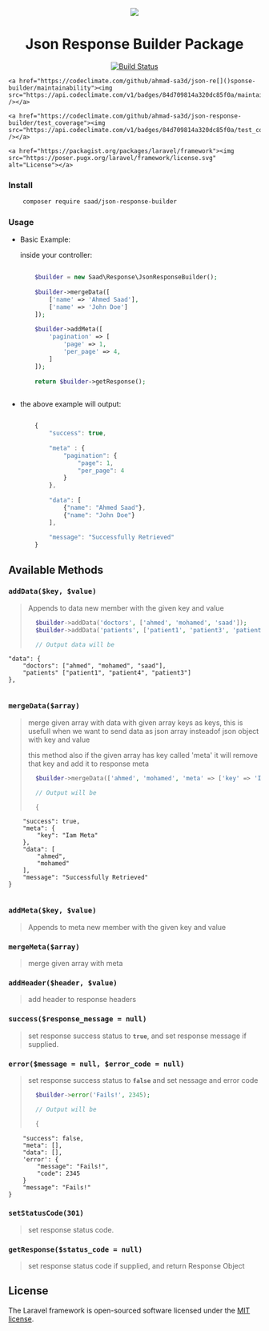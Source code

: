 <p align="center">
	<img src="https://laravel.com/assets/img/components/logo-laravel.svg">
	<h1 align="center">Json Response Builder Package</h1>
</p>

<p align="center">
	<a href="https://travis-ci.org/ahmad-sa3d/tajawal-backend"><img src="https://travis-ci.org/ahmad-sa3d/json-response-builder.svg?branch=master" alt="Build Status"></a>
	
	<a href="https://codeclimate.com/github/ahmad-sa3d/json-re[]()sponse-builder/maintainability"><img src="https://api.codeclimate.com/v1/badges/84d709814a320dc85f0a/maintainability" /></a>
	
	<a href="https://codeclimate.com/github/ahmad-sa3d/json-response-builder/test_coverage"><img src="https://api.codeclimate.com/v1/badges/84d709814a320dc85f0a/test_coverage" /></a>
	
	<a href="https://packagist.org/packages/laravel/framework"><img src="https://poser.pugx.org/laravel/framework/license.svg" alt="License"></a>
</p>


### Install
``` bash
	composer require saad/json-response-builder
```
	
### Usage

* Basic Example:
	
	inside your controller:

		
	``` php
		
		$builder = new Saad\Response\JsonResponseBuilder();
		
		$builder->mergeData([
			['name' => 'Ahmed Saad'],
			['name' => 'John Doe']
		]);
		
		$builder->addMeta([
			'pagination' => [
				'page' => 1,
				'per_page' => 4,
			]
		]);
		
		return $builder->getResponse();
		
	```



* the above example will output:

	``` javascript
	
		{
			"success": true,
			
			"meta" : {
				"pagination": {
					"page": 1,
					"per_page": 4
				}
			},
			
			"data": [
				{"name": "Ahmed Saad"},
				{"name": "John Doe"}
			],
			
			"message": "Successfully Retrieved"
		}

	```

	
## Available Methods

### `addData($key, $value)`
> 	Appends to data new member with the given key and value
> 
> ```php
> 	$builder->addData('doctors', ['ahmed', 'mohamed', 'saad']);
>	$builder->addData('patients', ['patient1', 'patient3', 'patient3']);
>
> 	// Output data will be 
> 
	"data": {
		"doctors": ["ahmed", "mohamed", "saad"],
		"patients" ["patient1", "patient4", "patient3"]
	},
> 
> 
> ```


### `mergeData($array)`
> 	merge given array with data with given array keys as keys, this is usefull when we want to send data as json array insteadof json object with key and value
> 
> this method also if the given array has key called 'meta' it will remove that key and add it to response meta
> 
> ```php
> 	$builder->mergeData(['ahmed', 'mohamed', 'meta' => ['key' => 'Iam Meta']]);
>
> 	// Output will be 
> 
> 	{
	 	"success": true,
	 	"meta": {
	 		"key": "Iam Meta"
	 	},	
		"data": [
			"ahmed",
			"mohamed"
		],
		"message": "Successfully Retrieved"
	}
		
> 
> 
> ```

### `addMeta($key, $value)`
> 	Appends to meta new member with the given key and value

### `mergeMeta($array)`
> 	merge given array with meta


### `addHeader($header, $value)`
> 	add header to response headers


### `success($response_message = null)`
> 	set response success status to __`true`__, and set response message if supplied.


### `error($message = null, $error_code = null)`
> 	set response success status to __`false`__ and set nessage and error code
> 
> ```php
> 	$builder->error('Fails!', 2345);
>
> 	// Output will be 
> 
> 	{
	 	"success": false,
	 	"meta": [],	
		"data": [],
		'error': {
			"message": "Fails!",
			"code": 2345
		}
		"message": "Fails!"
	}
		
>

### `setStatusCode(301)`
> 	set response status code.


### `getResponse($status_code = null)`
> 	set response status code if supplied, and return Response Object

## License

The Laravel framework is open-sourced software licensed under the [MIT license](http://opensource.org/licenses/MIT).